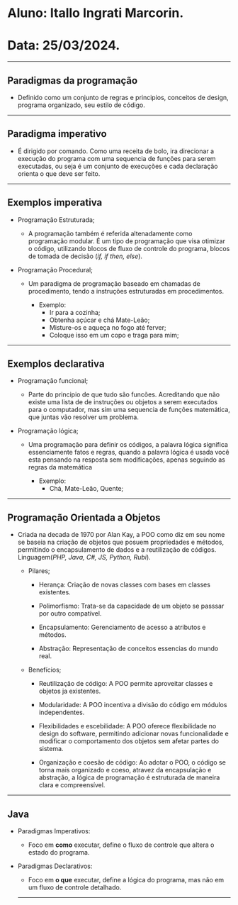 # **Aluno:** Itallo Ingrati Marcorin.
# **Data:** 25/03/2024.
---
## Paradigmas da programação

- Definido como um conjunto de regras e principios, conceitos de design, programa organizado, seu estilo de código.

---
## Paradigma imperativo

- É dirigido por comando. Como uma receita de bolo, ira direcionar a execução do programa com uma sequencia de funções para serem executadas, ou seja é um conjunto de execuções e cada declaração orienta o que deve ser feito.

---
## Exemplos imperativa

- Programação Estruturada;
  - A programação também é referida altenadamente como programação modular. É um tipo de programação que visa otimizar o código, utilizando blocos de fluxo de controle do programa, blocos de tomada de decisão (*if, if then, else*).

- Programação Procedural;
  - Um paradigma de programação baseado em chamadas de procedimento, tendo a instruções estruturadas em procedimentos.

    - Exemplo: 
      - Ir para a cozinha;
      - Obtenha açúcar e chá Mate-Leão;
      - Misture-os e aqueça no fogo até ferver;
      - Coloque isso em um copo e traga para mim;

---
## Exemplos declarativa
- Programação funcional;
  - Parte do principio de que tudo são funcões. Acreditando que não existe uma lista de de instruções ou objetos a serem executados para o computador, mas sim uma sequencia de funções matemática, que juntas vão resolver um problema.

- Programação lógica;
  - Uma programação para definir os códigos, a palavra lógica significa essenciamente fatos e regras, quando a palavra lógica é usada você esta pensando na resposta sem modificações, apenas seguindo as regras da matemática

    - Exemplo:
      - Chá, Mate-Leão, Quente;
---
## Programação Orientada a Objetos

- Criada na decada de 1970 por Alan Kay, a POO como diz em seu nome se baseia na criação de objetos que posuem propriedades e métodos, permitindo o encapsulamento de dados e a reutilização de códigos. Linguagem(*PHP, Java, C#, JS, Python, Rubi*).

  - Pilares;
    - Herança: Criação de novas classes com bases em classes existentes.

    - Polimorfismo: Trata-se da capacidade de um objeto se passsar por outro compatível.

    - Encapsulamento: Gerenciamento de acesso a atributos e métodos.

    - Abstração: Representação de conceitos essencias do mundo real.


  - Benefícios;
    -  Reutilização de código: A POO permite aproveitar classes e objetos ja existentes.

    - Modularidade: A POO incentiva a divisão do código em módulos independentes.

    - Flexibilidades e escebilidade: A POO oferece flexibilidade no design do software, permitindo adicionar novas funcionalidade e modificar o comportamento dos objetos sem afetar partes do sistema.

    - Organização e coesão de código: Ao adotar o POO, o código se torna mais organizado e coeso, atravez da encapsulação e abstração, a lógica de programação é estruturada de maneira clara e compreensível.

---
## Java

- Paradigmas Imperativos:
  - Foco em **como** executar, define o fluxo de controle que altera o estado do programa.

- Paradigmas Declarativos:
  - Foco em **o que** executar, define a lógica do programa, mas não em um fluxo de controle detalhado.
  ---